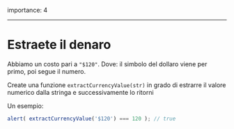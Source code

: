 importance: 4

---

# Estraete il denaro

Abbiamo un costo pari a `"$120"`. Dove: il simbolo del dollaro viene per primo, poi segue il numero.

Create una funzione `extractCurrencyValue(str)` in grado di estrarre il valore numerico dalla stringa e successivamente lo ritorni 

Un esempio:

```js
alert( extractCurrencyValue('$120') === 120 ); // true
```

